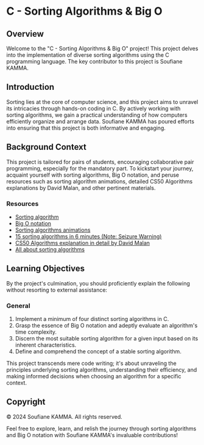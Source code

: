 # C - Sorting Algorithms & Big O

## Overview
Welcome to the "C - Sorting Algorithms & Big O" project! This project delves into the implementation of diverse sorting algorithms using the C programming language. The key contributor to this project is Soufiane KAMMA.

## Introduction
Sorting lies at the core of computer science, and this project aims to unravel its intricacies through hands-on coding in C. By actively working with sorting algorithms, we gain a practical understanding of how computers efficiently organize and arrange data. Soufiane KAMMA has poured efforts into ensuring that this project is both informative and engaging.

## Background Context
This project is tailored for pairs of students, encouraging collaborative pair programming, especially for the mandatory part. To kickstart your journey, acquaint yourself with sorting algorithms, Big O notation, and peruse resources such as sorting algorithm animations, detailed CS50 Algorithms explanations by David Malan, and other pertinent materials.

### Resources
- [Sorting algorithm](#)
- [Big O notation](#)
- [Sorting algorithms animations](#)
- [15 sorting algorithms in 6 minutes (Note: Seizure Warning)](#)
- [CS50 Algorithms explanation in detail by David Malan](#)
- [All about sorting algorithms](#)

## Learning Objectives
By the project's culmination, you should proficiently explain the following without resorting to external assistance:

### General
1. Implement a minimum of four distinct sorting algorithms in C.
2. Grasp the essence of Big O notation and adeptly evaluate an algorithm's time complexity.
3. Discern the most suitable sorting algorithm for a given input based on its inherent characteristics.
4. Define and comprehend the concept of a stable sorting algorithm.

This project transcends mere code writing; it's about unraveling the principles underlying sorting algorithms, understanding their efficiency, and making informed decisions when choosing an algorithm for a specific context.

## Copyright
© 2024 Soufiane KAMMA. All rights reserved.

Feel free to explore, learn, and relish the journey through sorting algorithms and Big O notation with Soufiane KAMMA's invaluable contributions!
